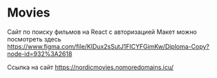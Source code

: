 # Movies
Сайт по поиску фильмов на React c авторизацией
Макет можно посмотреть здесь  https://www.figma.com/file/KIDux2sSutJ1FICYFGimKw/Diploma-Copy?node-id=932%3A2618

Ссылка на сайт  https://nordicmovies.nomoredomains.icu/
